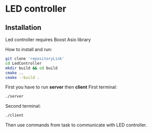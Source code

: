 # LED controller

## Installation

Led controller requires Boost Asio library

How to install and run:
```sh
git clone 'repositoryLink'
cd LedController
mkdir build && cd build
cmake ..
cmake --build .
```
First you have to run **server** then **client**
First terminal:
```sh
./server
```

Second terminal:
```sh
./client
```

Then use commands from task to communicate with LED controller.
